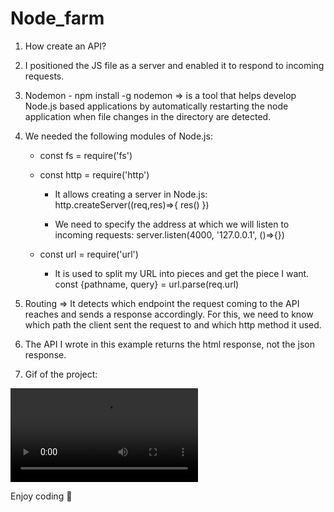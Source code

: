 # Node_farm

1. How create an API?

2. I positioned the JS file as a server and enabled it to respond to incoming requests.

3. Nodemon - npm install -g nodemon => is a tool that helps develop Node.js based applications by automatically restarting the node application when file changes in the directory are detected. 

4. We needed the following modules of Node.js:
    - const fs = require('fs')
    - const http = require('http')
        * It allows creating a server in Node.js:
          http.createServer((req,res)=>{
             res()
          })

        * We need to specify the address at which we will listen to incoming requests:
           server.listen(4000, '127.0.0.1', ()=>{})

    - const url = require('url')
        * It is used to split my URL into pieces and get the piece I want.
           const {pathname, query} = url.parse(req.url)

5. Routing => It detects which endpoint the request coming to the API reaches and sends a response accordingly.
              For this, we need to know which path the client sent the request to and which http method it used.

6. The API I wrote in this example returns the html response, not the json response.

7. Gif of the project:
  
  ![](node_farm.mp4)

Enjoy coding 🩷 
